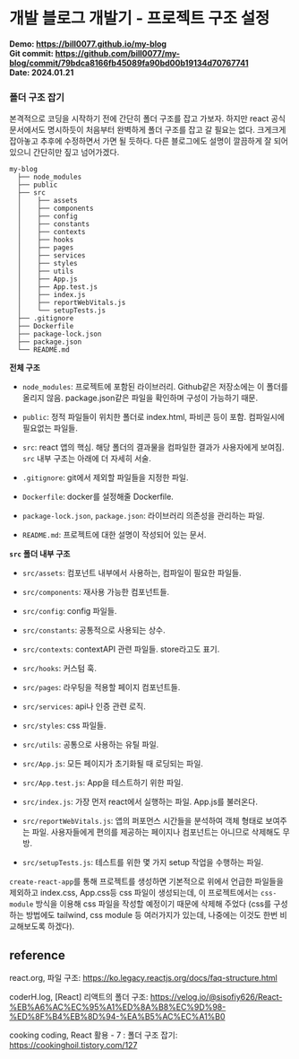 # 개발 블로그 개발기 - 프로젝트 구조 설정
**Demo: https://bill0077.github.io/my-blog  
Git commit: https://github.com/bill0077/my-blog/commit/79bdca8166fb45089fa90bd00b19134d70767741  
Date: 2024.01.21**

### 폴더 구조 잡기
본격적으로 코딩을 시작하기 전에 간단히 폴더 구조를 잡고 가보자. 하지만 react 공식 문서에서도 명시하듯이 처음부터 완벽하게 폴더 구조를 잡고 갈 필요는 없다. 크게크게 잡아놓고 추후에 수정하면서 가면 될 듯하다. 다른 블로그에도 설명이 깔끔하게 잘 되어 있으니 간단히만 짚고 넘어가겠다.
```
my-blog
  ├── node_modules
  ├── public
  ├── src
  │    ├── assets 
  │    ├── components
  │    ├── config
  │    ├── constants
  │    ├── contexts
  │    ├── hooks
  │    ├── pages
  │    ├── services
  │    ├── styles
  │    ├── utils
  │    ├── App.js
  │    ├── App.test.js
  │    ├── index.js
  │    ├── reportWebVitals.js
  │    └── setupTests.js
  ├── .gitignore
  ├── Dockerfile
  ├── package-lock.json
  ├── package.json
  └── README.md
```
**전체 구조**
- `node_modules`: 프로젝트에 포함된 라이브러리. Github같은 저장소에는 이 폴더를 올리지 않음. package.json같은 파일을 확인하며 구성이 가능하기 때문.

- `public`: 정적 파일들이 위치한 폴더로 index.html, 파비콘 등이 포함. 컴파일시에 필요없는 파일들.
- `src`: react 앱의 핵심. 해당 폴더의 결과물을 컴파일한 결과가 사용자에게 보여짐. `src` 내부 구조는 아래에 더 자세히 서술.
- `.gitignore`: git에서 제외할 파일들을 지정한 파일.
- `Dockerfile`: docker를 설정해줄 Dockerfile.
- `package-lock.json`, `package.json`: 라이브러리 의존성을 관리하는 파일.
- `README.md`: 프로젝트에 대한 설명이 작성되어 있는 문서.

**`src` 폴더 내부 구조**
- `src/assets`: 컴포넌트 내부에서 사용하는, 컴파일이 필요한 파일들.

- `src/components`: 재사용 가능한 컴포넌트들.
- `src/config`: config 파일들.
- `src/constants`: 공통적으로 사용되는 상수.
- `src/contexts`: contextAPI 관련 파일들. store라고도 표기.
- `src/hooks`: 커스텀 훅.
- `src/pages`: 라우팅을 적용할 페이지 컴포넌트들.
- `src/services`: api나 인증 관련 로직.
- `src/styles`: css 파일들.
- `src/utils`: 공통으로 사용하는 유틸 파일.
- `src/App.js`: 모든 페이지가 초기화될 때 로딩되는 파일.
- `src/App.test.js`: App을 테스트하기 위한 파일.
- `src/index.js`: 가장 먼저 react에서 실행하는 파일. App.js를 불러온다.
- `src/reportWebVitals.js`: 앱의 퍼포먼스 시간들을 분석하여 객체 형태로 보여주는 파일. 사용자들에게 편의를 제공하는 페이지나 컴포넌트는 아니므로 삭제해도 무방.
- `src/setupTests.js`: 테스트를 위한 몇 가지 setup 작업을 수행하는 파일.

`create-react-app`를 통해 프로젝트를 생성하면 기본적으로 위에서 언급한 파일들을 제외하고 index.css, App.css등 css 파일이 생성되는데, 이 프로젝트에서는 `css-module` 방식을 이용해 css 파일을 작성할 예정이기 때문에 삭제해 주었다 (css를 구성하는 방법에도 tailwind, css module 등 여러가지가 있는데, 나중에는 이것도 한번 비교해보도록 하겠다).


## reference
react.org, 파일 구조: https://ko.legacy.reactjs.org/docs/faq-structure.html

coderH.log, [React] 리액트의 폴더 구조: 
https://velog.io/@sisofiy626/React-%EB%A6%AC%EC%95%A1%ED%8A%B8%EC%9D%98-%ED%8F%B4%EB%8D%94-%EA%B5%AC%EC%A1%B0

cooking coding, React 활용 - 7 : 폴더 구조 잡기: https://cookinghoil.tistory.com/127